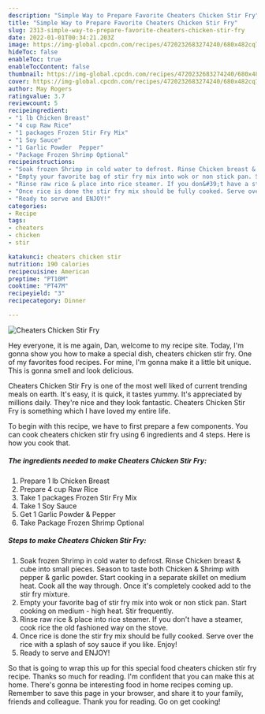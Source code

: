 ```yaml
---
description: "Simple Way to Prepare Favorite Cheaters Chicken Stir Fry"
title: "Simple Way to Prepare Favorite Cheaters Chicken Stir Fry"
slug: 2313-simple-way-to-prepare-favorite-cheaters-chicken-stir-fry
date: 2022-01-01T00:34:21.203Z
image: https://img-global.cpcdn.com/recipes/4720232683274240/680x482cq70/cheaters-chicken-stir-fry-recipe-main-photo.jpg
hideToc: false
enableToc: true
enableTocContent: false
thumbnail: https://img-global.cpcdn.com/recipes/4720232683274240/680x482cq70/cheaters-chicken-stir-fry-recipe-main-photo.jpg
cover: https://img-global.cpcdn.com/recipes/4720232683274240/680x482cq70/cheaters-chicken-stir-fry-recipe-main-photo.jpg
author: May Rogers
ratingvalue: 3.7
reviewcount: 5
recipeingredient:
- "1 lb Chicken Breast"
- "4 cup Raw Rice"
- "1 packages Frozen Stir Fry Mix"
- "1 Soy Sauce"
- "1 Garlic Powder  Pepper"
- "Package Frozen Shrimp Optional"
recipeinstructions:
- "Soak frozen Shrimp in cold water to defrost. Rinse Chicken breast & cube into small pieces. Season to taste both Chicken & Shrimp with pepper & garlic powder. Start cooking in a separate skillet on medium heat. Cook all the way through. Once it&#39;s completely cooked add to the stir fry mixture."
- "Empty your favorite bag of stir fry mix into wok or non stick pan. Start cooking on medium - high heat. Stir frequently."
- "Rinse raw rice & place into rice steamer. If you don&#39;t have a steamer, cook rice the old fashioned way on the stove."
- "Once rice is done the stir fry mix should be fully cooked. Serve over the rice with a splash of soy sauce if you like. Enjoy!"
- "Ready to serve and ENJOY!"
categories:
- Recipe
tags:
- cheaters
- chicken
- stir

katakunci: cheaters chicken stir 
nutrition: 190 calories
recipecuisine: American
preptime: "PT10M"
cooktime: "PT47M"
recipeyield: "3"
recipecategory: Dinner

---
```



![Cheaters Chicken Stir Fry](https://img-global.cpcdn.com/recipes/4720232683274240/680x482cq70/cheaters-chicken-stir-fry-recipe-main-photo.jpg)

Hey everyone, it is me again, Dan, welcome to my recipe site. Today, I'm gonna show you how to make a special dish, cheaters chicken stir fry. One of my favorites food recipes. For mine, I'm gonna make it a little bit unique. This is gonna smell and look delicious.



Cheaters Chicken Stir Fry is one of the most well liked of current trending meals on earth. It's easy, it is quick, it tastes yummy. It's appreciated by millions daily. They're nice and they look fantastic. Cheaters Chicken Stir Fry is something which I have loved my entire life.


To begin with this recipe, we have to first prepare a few components. You can cook cheaters chicken stir fry using 6 ingredients and 4 steps. Here is how you cook that.

<!--inarticleads1-->

##### The ingredients needed to make Cheaters Chicken Stir Fry:

1. Prepare 1 lb Chicken Breast
1. Prepare 4 cup Raw Rice
1. Take 1 packages Frozen Stir Fry Mix
1. Take 1 Soy Sauce
1. Get 1 Garlic Powder & Pepper
1. Take Package Frozen Shrimp Optional




<!--inarticleads2-->

##### Steps to make Cheaters Chicken Stir Fry:

1. Soak frozen Shrimp in cold water to defrost. Rinse Chicken breast & cube into small pieces. Season to taste both Chicken & Shrimp with pepper & garlic powder. Start cooking in a separate skillet on medium heat. Cook all the way through. Once it&#39;s completely cooked add to the stir fry mixture.
1. Empty your favorite bag of stir fry mix into wok or non stick pan. Start cooking on medium - high heat. Stir frequently.
1. Rinse raw rice & place into rice steamer. If you don&#39;t have a steamer, cook rice the old fashioned way on the stove.
1. Once rice is done the stir fry mix should be fully cooked. Serve over the rice with a splash of soy sauce if you like. Enjoy!
1. Ready to serve and ENJOY!



So that is going to wrap this up for this special food cheaters chicken stir fry recipe. Thanks so much for reading. I'm confident that you can make this at home. There's gonna be interesting food in home recipes coming up. Remember to save this page in your browser, and share it to your family, friends and colleague. Thank you for reading. Go on get cooking!
